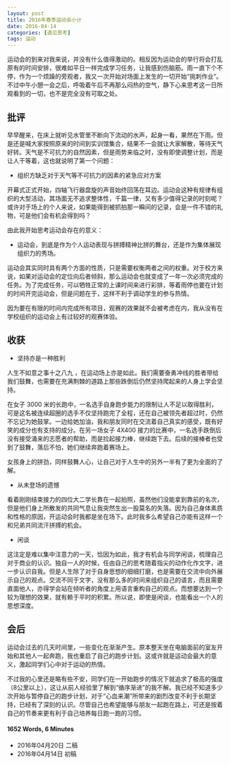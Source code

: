 ```yaml
---
layout: post
title: 2016年春季运动会小计
date: 2016-04-14
categories: [遇见思考]
tags: 运动
---
```


运动会的到来对我来说，并没有什么值得激动的。相反因为运动会的举行将会打乱原有的时间安排，很难如平日一样完成学习任务，让我感到伤脑筋。雨一直下个不停，作为一个烦躁的旁观者，我又一次开始对场面上发生的一切开始“挑刺作业”。不过中午小憩一会之后，呼吸着午后不再那么闷热的空气，静下心来思考这一日所观看到的一切，也不是完全没有可取之处。

## 批评

早早醒来，在床上就听见水管里不断向下流动的水声，起身一看，果然在下雨。但是还是喊大家按照原来的时间到实训馆集合，结果不一会就让大家解散，等待天气好转。天气是不可抗力的自然因素，但是雨势来临之时，没有即使调整计划，而是让人干等着，这也就说明了第一个问题：

* 组织方缺乏对于天气等不可抗力的因素的紧急应对方案

开幕式正式开始，四轴飞行器盘旋的声音始终回荡在耳边。运动会这种有规律有组织的大型活动，其场面无不追求整体性，千篇一律，又有多少值得记录的时刻呢？或许对于场上的个人来说，如果能得到被抓拍那一瞬间的记录，会是一件不错的礼物，可是他们会有机会得到吗？

由此我开始思考运动会存在的意义：

* 运动会，到底是作为个人运动表现与拼搏精神比拼的舞台，还是作为集体展现组织力的秀场。

运动会其实同时具有两个方面的性质，只是需要权衡两者之间的权重。对于校方来说，如果对运动会的定位向后者倾斜，那么运动会也就变成了一年一次必须完成的任务。为了完成任务，可以牺牲正常的上课时间来进行彩排，等着雨停也要在计划的时间开完运动会，但是问题在于，这样不利于调动学生的参与热情。

因为要在有限的时间内完成所有项目，观赛的效果就不会被考虑在内，我从没有在学校组织的运动会上有过较好的观赛体验。

## 收获

* 坚持亦是一种胜利

人生不如意之事十之八九 ，在运动场上亦是如此。我们需要奋勇冲线的胜者带给我们鼓舞，也需要在充满荆棘的道路上那些跌倒后仍然坚持爬起来的人身上学会坚持。

在女子 3000 米的长跑中，一名选手自身跑步能力的限制让人不足以取得胜利，可是这名被连续超圈的选手不仅坚持跑完了全程，还在自己被领先者超过时，仍然不忘记为她鼓掌。一边给她加油，我和朋友同时在交流着自己真实的感受，既有好笑的成分也有支持的成分。在另一场女子 4X400 接力的比赛中，一名选手跌倒后没有接受涌来的志愿者的帮助，而是捡起接力棒，继续跑下去。后续的接棒者也受到了鼓舞，落后不怕，她们继续奔跑着赛场上。

女孩身上的拼劲，同样鼓舞人心，让自己对于人生中的另外一半有了更为全面的了解。

* 从未登场的遗憾

看着刚刚结束接力的四位大二学长靠在一起拍照，虽然他们没能拿到靠前的名次，但是他们身上所散发的共同气息让我突然生出一股莫名的失落。因为自己身体素质和性格的原因，开运动会时我都是坐在场下。此时我多么希望自己亦能有这样一个和兄弟共同流汗拼搏的机会。

* 闲谈

这注定是难以集中注意力的一天，恰因为如此，我才有机会与同学闲谈，梳理自己对于商业的认识。独自一人的时候，任由自己的思考随着指尖的动作化作文字，进一步认识自我。但是人生除了对于自身思想的细细打磨，也是需要在交流中向外展示自己的观点。交流不同于文字，没有那么多的时间来组织自己的语言，而且需要直面他人，亦得学会站在倾听者的角度上用语言重构自己的观点。而想要达到一个较为理想的效果，就有赖于平时的积累。所以说，即使是闲谈，也能看出一个人的思想深度。

## 会后

运动会过去的几天时间里，一些变化在渐渐产生。原本整天坐在电脑面前的室友开始和其他人一起奔跑，我也重启了自己的跑步计划。这或许就是运动会最大的意义，激起同学们心中对于运动的热情。

不过我的心里还是略有些不安，同学们在一开始跑步的情况下就追求了极高的强度（8公里以上），这让从前人经验里了解到“循序渐进”的我不解。我已经不知道多少次开始与暂停自己的跑步计划，对于“心血来潮”所带来的剧烈改变不利于长期坚持，已经有了深刻的认识。尽管自己也希望能够与朋友一起跑在路上，可还是按着自己的节奏来更有利于自己培养每日跑一跑的习惯。

#### 1652 Words,   6 Minutes

* 2016年04月20日 二稿
* 2016年04月14日 初稿

